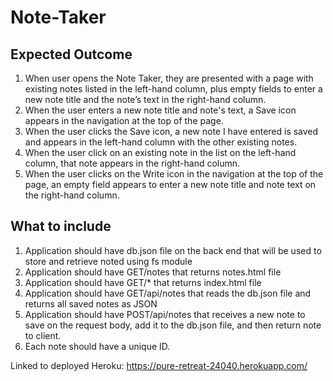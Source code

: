 # Note-Taker

## Expected Outcome

1. When user opens the Note Taker, they are presented with a page with existing notes listed in the left-hand column, plus empty fields to enter a new note title and the note’s text in the right-hand column.
2. When the user enters a new note title and note's text, a Save icon appears in the navigation at the top of the page.
3. When the user clicks the Save icon, a new note I have entered is saved and appears in the left-hand column with the other existing notes.
4. When the user click on an existing note in the list on the left-hand column, that note appears in the right-hand column.
5. When the user clicks on the Write icon in the navigation at the top of the page, an empty field appears to enter a new note title and note text on the right-hand column.

## What to include

1. Application should have db.json file on the back end that will be used to store and retrieve noted using fs module
2. Application should have GET/notes that returns notes.html file
3. Application should have GET/\* that returns index.html file
4. Application should have GET/api/notes that reads the db.json file and returns all saved notes as JSON
5. Application should have POST/api/notes that receives a new note to save on the request body, add it to the db.json file, and then return note to client.
6. Each note should have a unique ID.


Linked to deployed Heroku: https://pure-retreat-24040.herokuapp.com/
